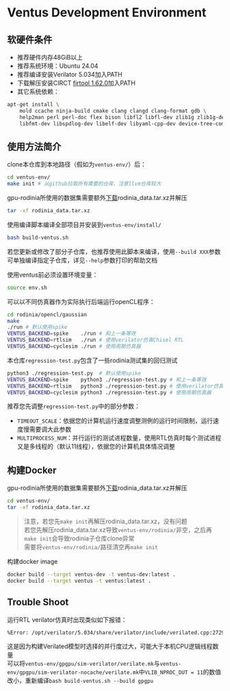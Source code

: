 # Ventus Development Environment

## 软硬件条件

* 推荐硬件内存48GiB以上
* 推荐系统环境：Ubuntu 24.04
* 推荐编译安装Verilator 5.034加入PATH
* 下载解压安装CIRCT [firtool 1.62.0](https://github.com/llvm/circt/releases/download/firtool-1.62.0/firrtl-bin-linux-x64.tar.gz)加入PATH
* 其它系统依赖：
```bash
apt-get install \
    mold ccache ninja-build cmake clang clangd clang-format gdb \
    help2man perl perl-doc flex bison libfl2 libfl-dev zlib1g zlib1g-dev libgoogle-perftools-dev numactl \
    libfmt-dev libspdlog-dev libelf-dev libyaml-cpp-dev device-tree-compiler bsdmainutils ruby default-jdk
```

## 使用方法简介

clone本仓库到本地路径（假如为`ventus-env/`）后：
```bash
cd ventus-env/
make init # 从github拉取所有需要的仓库，注意llvm仓库较大
```

gpu-rodinia所使用的数据集需要额外[下载](https://cloud.tsinghua.edu.cn/d/ad60a4502fbb43daa45e/)rodinia_data.tar.xz并解压
```bash
tar -xf rodinia_data.tar.xz
```

使用编译脚本编译全部项目并安装到`ventus-env/install/`   
```bash
bash build-ventus.sh
```
若您更新或修改了部分子仓库，也推荐使用此脚本来编译，使用`--build XXX`参数可单独编译指定子仓库，详见`--help`参数打印的帮助文档

使用ventus前必须设置环境变量：
```bash
source env.sh
```

可以以不同仿真器作为实际执行后端运行openCL程序：
```bash
cd rodinia/opencl/gaussian
make
./run # 默认使用spike
VENTUS_BACKEND=spike    ./run # 和上一条等效
VENTUS_BACKEND=rtlsim   ./run # 使用verilator仿真Chisel RTL
VENTUS_BACKEND=cyclesim ./run # 使用周期仿真器
```

本仓库`regression-test.py`包含了一些rodinia测试集的回归测试
```bash
python3 ./regression-test.py  # 默认使用spike
VENTUS_BACKEND=spike    python3 ./regression-test.py # 和上一条等效
VENTUS_BACKEND=rtlsim   python3 ./regression-test.py # 使用verilator仿真Chisel RTL
VENTUS_BACKEND=cyclesim python3 ./regression-test.py # 使用周期仿真器
```

推荐您先调整`regression-test.py`中的部分参数：
* `TIMEOUT_SCALE`：依据您的计算机运行速度调整测例的运行时间限制，运行速度慢需要调大此参数
* `MULTIPROCESS_NUM`：并行运行的测试进程数量，使用RTL仿真时每个测试进程又是多线程的（默认11线程），依据您的计算机具体情况调整

## 构建Docker

gpu-rodinia所使用的数据集需要额外[下载](https://cloud.tsinghua.edu.cn/d/ad60a4502fbb43daa45e/)rodinia_data.tar.xz并解压
```bash
cd ventus-env/
tar -xf rodinia_data.tar.xz
```

> 注意，若您先`make init`再解压rodinia_data.tar.xz，没有问题   
> 若您先解压rodinia_data.tar.xz导致`ventus-env/rodinia/`非空，之后再`make init`会导致rodinia子仓库clone异常   
> 需要将`ventus-env/rodinia/`路径清空再`make init`

构建docker image
```bash
docker build --target ventus-dev -t ventus-dev:latest .
docker build --target ventus -t ventus:latest .
```

## Trouble Shoot

运行RTL verilator仿真时出现类似如下报错：
```txt
%Error: /opt/verilator/5.034/share/verilator/include/verilated.cpp:2729: VerilatedContext has 8 threads but model 'Vdut' (instantiated as 'TOP') was Verilated with --threads 11.
```
这是因为构建Verilated模型时选择的并行度过大，可能大于本机CPU逻辑线程数量   
可以将`ventus-env/gpgpu/sim-verilator/verilate.mk`与`ventus-env/gpgpu/sim-verilator-nocache/verilate.mk`中`VLIB_NPROC_DUT = 11`的数值改小，重新编译`bash build-ventus.sh --build gpgpu`
